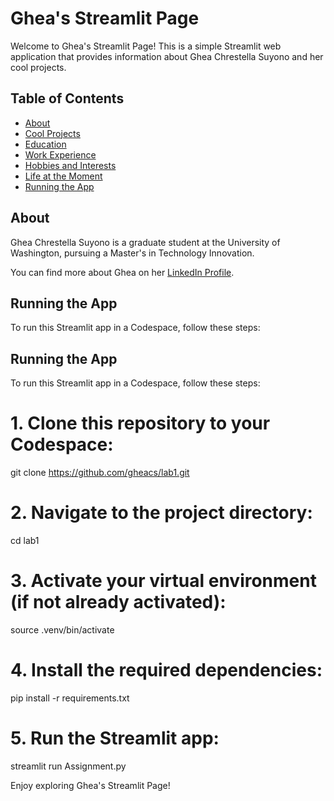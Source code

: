 # Ghea's Streamlit Page

Welcome to Ghea's Streamlit Page! This is a simple Streamlit web application that provides information about Ghea Chrestella Suyono and her cool projects.

## Table of Contents

- [About](#about)
- [Cool Projects](#cool-projects)
- [Education](#education)
- [Work Experience](#work-experience)
- [Hobbies and Interests](#hobbies-and-interests)
- [Life at the Moment](#life-at-the-moment)
- [Running the App](#running-the-app)

## About

Ghea Chrestella Suyono is a graduate student at the University of Washington, pursuing a Master's in Technology Innovation.

You can find more about Ghea on her [LinkedIn Profile](https://www.linkedin.com/in/suyonoghea/).

## Running the App

To run this Streamlit app in a Codespace, follow these steps:

## Running the App

To run this Streamlit app in a Codespace, follow these steps:


# 1. Clone this repository to your Codespace:
git clone https://github.com/gheacs/lab1.git

# 2. Navigate to the project directory:
cd lab1

# 3. Activate your virtual environment (if not already activated):
source .venv/bin/activate

# 4. Install the required dependencies:
pip install -r requirements.txt

# 5. Run the Streamlit app:
streamlit run Assignment.py

Enjoy exploring Ghea's Streamlit Page!